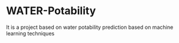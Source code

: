 # WATER-Potability
It is a project based on water potability prediction based on machine learning techniques

